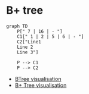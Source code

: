 # B+ tree

```mermaid
graph TD
    P[" 7 | 16 | - "]
    C1[" 1 | 2 | 5 | 6 | - "]
    C2["Line1
    Line 2
    Line 3"]

    P --> C1
    P --> C2

```

* [BTree visualisation](https://btree.app)
* [B+ Tree visualisation](http://bplustree.app)
